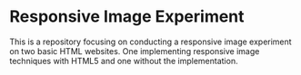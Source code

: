 # Responsive Image Experiment

This is a repository focusing on conducting a responsive image experiment on two basic HTML websites. One implementing responsive image techniques with HTML5 and one without the implementation.